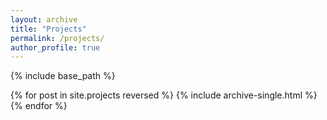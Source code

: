 ```yaml
---
layout: archive
title: "Projects"
permalink: /projects/
author_profile: true
---
```


<style>
  body {
    background-image: url('https://github.com/maitrey-gramo/maitrey-gramo.github.io/assets/111958072/0d639ecc-ba0b-43fc-a059-f701c14ee89a');
    background-repeat: no-repeat;
    background-attachment: fixed; 
    background-size: cover;
  }
</style>

{% include base_path %}

{% for post in site.projects reversed %}
  {% include archive-single.html %}
{% endfor %}
